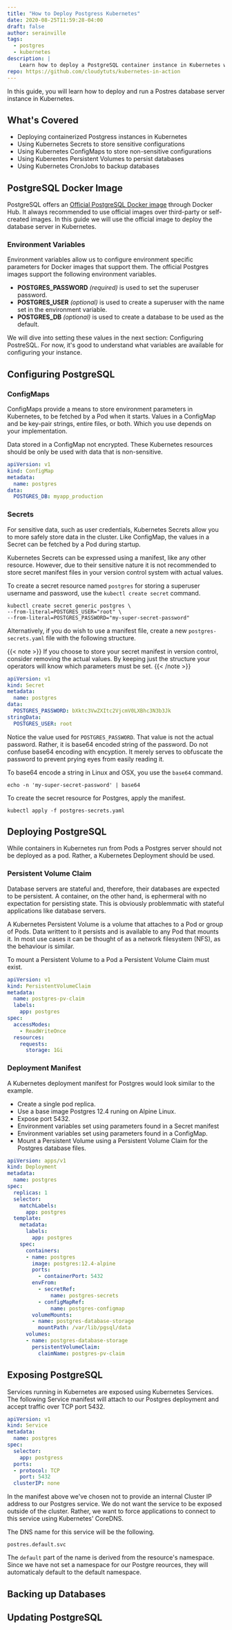 ```yaml
---
title: "How to Deploy Postgress Kubernetes"
date: 2020-08-25T11:59:28-04:00
draft: false
author: serainville
tags:
  - postgres
  - kubernetes
description: |
    Learn how to deploy a PostgreSQL container instance in Kubernetes with persistent storage, configMaps, and secrets. Also, how to backup a PostgreSQL database in Kubernetes.
repo: https://github.com/cloudytuts/kubernetes-in-action
---
```


In this guide, you will learn how to deploy and run a Postres database server instance in Kubernetes. 

## What's Covered
* Deploying containerized Postgress instances in Kubernetes
* Using Kubernetes Secrets to store sensitive configurations
* Using Kubernetes ConfigMaps to store non-sensitive configurations
* Using Kuberentes Persistent Volumes to persist databases
* Using Kubernetes CronJobs to backup databases


## PostgreSQL Docker Image
PostgreSQL offers an [Official PostgreSQL Docker image](https://hub.docker.com/_/postgres) through Docker Hub. It always recommended to use official images over third-party or self-created images. In this guide we will use the official image to deploy the database server in Kubernetes.

### Environment Variables
Environment variables allow us to configure environment specific parameters for Docker images that support them. The official Postgres images support the following environment variables.

* **POSTGRES_PASSWORD** *(required)* is used to set the superuser password.
* **POSTGRES_USER** *(optional)* is used to create a superuser with the name set in the environment variable.
* **POSTGRES_DB** *(optional)* is used to create a database to be used as the default.

We will dive into setting these values in the next section: Configuring PostreSQL. For now, it's good to understand what variables are available for configuring your instance.

## Configuring PostgreSQL
### ConfigMaps
ConfigMaps provide a means to store environment parameters in Kubernetes, to be fetched by a Pod when it starts. Values in a ConfigMap and be key-pair strings, entire files, or both. Which you use depends on your implementation.

Data stored in a ConfigMap not encrypted. These Kubernetes resources should be only be used with data that is non-sensitive.

```yaml
apiVersion: v1
kind: ConfigMap
metadata:
  name: postgres
data:
  POSTGRES_DB: myapp_production
```

### Secrets
For sensitive data, such as user credentials, Kubernetes Secrets allow you to more safely store data in the cluster. Like ConfigMap, the values in a Secret can be fetched by a Pod during startup.

Kubernetes Secrets can be expressed using a manifest, like any other resource. However, due to their sensitive nature it is not recommended to store secret manifest files in your version control system with actual values. 

To create a secret resource named `postgres` for storing a superuser username and password, use the `kubectl create secret` command.

```shell
kubectl create secret generic postgres \
--from-literal=POSTGRES_USER="root" \
--from-literal=POSTGRES_PASSWORD="my-super-secret-password"
```

Alternatively, if you do wish to use a manifest file, create a new `postgres-secrets.yaml` file with the following structure.

{{< note >}}
If you choose to store your secret manifest in version control, consider removing the actual values. By keeping just the structure your operators will know which parameters must be set.
{{< /note >}}

```yaml
apiVersion: v1
kind: Secret
metadata:
  name: postgres
data:
  POSTGRES_PASSWORD: bXktc3VwZXItc2VjcmV0LXBhc3N3b3Jk
stringData:
  POSTGRES_USER: root
```

Notice the value used for `POSTGRES_PASSWORD`. That value is not the actual password. Rather, it is base64 encoded string of the password. Do not confuse base64 encoding with encyption. It merely serves to obfuscate the password to prevent prying eyes from easily reading it. 

To base64 encode a string in Linux and OSX, you use the `base64` command.

```shell
echo -n 'my-super-secret-password' | base64
```

To create the secret resource for Postgres, apply the manifest.

```shell
kubectl apply -f postgres-secrets.yaml
```

## Deploying PostgreSQL
While containers in Kubernetes run from Pods a Postgres server should not be deployed as a pod. Rather, a Kubernetes Deployment should be used. 

### Persistent Volume Claim
Database servers are stateful and, therefore, their databases are expected to be persistent. A container, on the other hand, is ephermeral with no expectation for persisting state. This is obviously problemmatic with stateful applications like database servers.

A Kubernetes Persistent Volume is a volume that attaches to a Pod or group of Pods. Data writtent to it persists and is available to any Pod that mounts it. In most use cases it can be thought of as a network filesystem (NFS), as the behaviour is similar.

To mount a Persistent Volume to a Pod a Persistent Volume Claim must exist.

```yaml
apiVersion: v1
kind: PersistentVolumeClaim
metadata:
  name: postgres-pv-claim
  labels:
    app: postgres
spec:
  accessModes:
    - ReadWriteOnce
  resources:
    requests:
      storage: 1Gi
```

### Deployment Manifest

A Kubernetes deployment manifest for Postgres would look similar to the example. 
* Create a single pod replica.
* Use a base image Postgres 12.4 runing on Alpine Linux.
* Expose port 5432.
* Environment variables set using parameters found in a Secret manifest
* Environment variables set using parameters found in a ConfigMap.
* Mount a Persistent Volume using a Persistent Volume Claim for the Postgres database files.

```yaml
apiVersion: apps/v1
kind: Deployment
metadata:
  name: postgres
spec:
  replicas: 1
  selector:
    matchLabels:
      app: postgres
  template:
    metadata:
      labels:
        app: postgres  
    spec:
      containers:
      - name: postgres
        image: postgres:12.4-alpine
        ports:
          - containerPort: 5432
        envFrom:
          - secretRef:
              name: postgres-secrets
          - configMapRef:
              name: postgres-configmap  
        volumeMounts:
        - name: postgres-database-storage
          mountPath: /var/lib/pgsql/data
      volumes:
      - name: postgres-database-storage
        persistentVolumeClaim:
          claimName: postgres-pv-claim
```



## Exposing PostgreSQL
Services running in Kubernetes are exposed using Kubernetes Services. The following Service manifest will attach to our Postgres deployment and accept traffic over TCP port 5432. 

```yaml
apiVersion: v1
kind: Service
metadata:
  name: postgres
spec:
  selector:
    app: postgress
  ports:
  - protocol: TCP
    port: 5432
  clusterIP: none
```

In the manifest above we've chosen not to provide an internal Cluster IP address to our Postgres service. We do not want the service to be exposed outside of the cluster. Rather, we want to force applications to connect to this service using Kubernetes' CoreDNS.

The DNS name for this service will be the following.
```text
postres.default.svc
```
The `default` part of the name is derived from the resource's namespace. Since we have not set a namespace for our Postgre reources, they will automaticaly default to the default namespace.


## Backing up Databases

## Updating PostgreSQL

